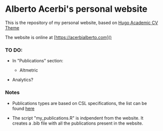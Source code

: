 # Alberto Acerbi's personal website

This is the repository of my personal website, based on [Hugo Academic CV Theme](https://github.com/HugoBlox/theme-academic-cv)

The website is online at [https://acerbialberto.com]()

### TO DO:

- In "Publications" section:
  -   Altmetric

-  Analytics?


### Notes

- Publications types are based on CSL specifications, the list can be found [here](https://docs.citationstyles.org/en/stable/specification.html#appendix-iii-types)

- The script "my_publications.R" is indpendent from the website. It creates a .bib file with all the publications present in the website.

